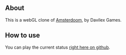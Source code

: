 ## About

This is a webGL clone of [Amsterdoom](https://www.mobygames.com/game/amsterdoom/), by Davilex Games.

## How to use

You can play the current status [right here on github](https://game3dee.github.io/adoom/).
